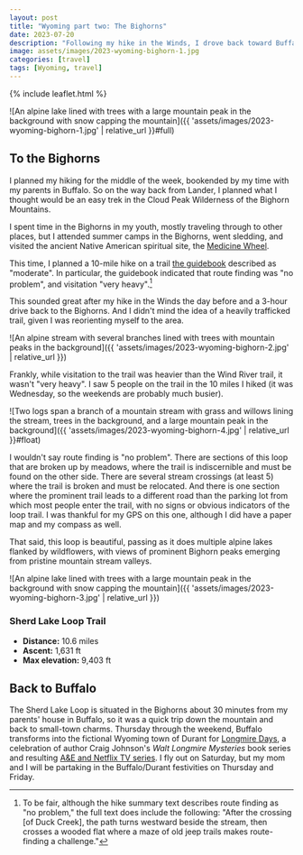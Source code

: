 ```yaml
---
layout: post
title: "Wyoming part two: The Bighorns"
date: 2023-07-20
description: "Following my hike in the Winds, I drove back toward Buffalo, with a stop for a hike in the Cloud Peak Wilderness of the Bighorn Mountains."
image: assets/images/2023-wyoming-bighorn-1.jpg
categories: [travel]
tags: [Wyoming, travel]
---
```


{% include leaflet.html %}

![An alpine lake lined with trees with a large mountain peak in the background with snow capping the mountain]({{ 'assets/images/2023-wyoming-bighorn-1.jpg' | relative_url }}#full)

## To the Bighorns

I planned my hiking for the middle of the week, bookended by my time with my parents in Buffalo. So on the way back from Lander, I planned what I thought would be an easy trek in the Cloud Peak Wilderness of the Bighorn Mountains.

I spent time in the Bighorns in my youth, mostly traveling through to other places, but I attended summer camps in the Bighorns, went sledding, and visited the ancient Native American spiritual site, the [Medicine Wheel](https://www.wyohistory.org/encyclopedia/medicine-wheel).

This time, I planned a 10-mile hike on a trail [the guidebook](https://www.rei.com/product/197756/falconguides-hiking-wyomings-cloud-peak-wilderness) described as "moderate". In particular, the guidebook indicated that route finding was "no problem", and visitation "very heavy".[^1]

[^1]: To be fair, although the hike summary text describes route finding as "no problem," the full text does include the following: "After the crossing [of Duck Creek], the path turns westward beside the stream, then crosses a wooded flat where a maze of old jeep trails makes route-finding a challenge."

This sounded great after my hike in the Winds the day before and a 3-hour drive back to the Bighorns. And I didn't mind the idea of a heavily trafficked trail, given I was reorienting myself to the area. 

![An alpine stream with several branches lined with trees with mountain peaks in the background]({{ 'assets/images/2023-wyoming-bighorn-2.jpg' | relative_url }})

Frankly, while visitation to the trail was heavier than the Wind River trail, it wasn't "very heavy". I saw 5 people on the trail in the 10 miles I hiked (it was Wednesday, so the weekends are probably much busier).

![Two logs span a branch of a mountain stream with grass and willows lining the stream, trees in the background, and a large mountain peak in the background]({{ 'assets/images/2023-wyoming-bighorn-4.jpg' | relative_url }}#float)

I wouldn't say route finding is "no problem". There are sections of this loop that are broken up by meadows, where the trail is indiscernible and must be found on the other side. There are several stream crossings (at least 5) where the trail is broken and must be relocated. And there is one section where the prominent trail leads to a different road than the parking lot from which most people enter the trail, with no signs or obvious indicators of the loop trail. I was thankful for my GPS on this one, although I did have a paper map and my compass as well.

That said, this loop is beautiful, passing as it does multiple alpine lakes flanked by wildflowers, with views of prominent Bighorn peaks emerging from pristine mountain stream valleys.

![An alpine lake lined with trees with a large mountain peak in the background with snow capping the mountain]({{ 'assets/images/2023-wyoming-bighorn-3.jpg' | relative_url }})

### Sherd Lake Loop Trail

- **Distance:** 10.6 miles
- **Ascent:** 1,631 ft
- **Max elevation:** 9,403 ft

 <div class="map" id="map"></div>

<script>
    var map = L.map('map').setView([44.26163, -107.00677], 12)    
    var bighornTrack = {% include data/2023/bighorns-sherd-lake-71923.html %}

        L.tileLayer('https://stamen-tiles.a.ssl.fastly.net/terrain/{z}/{x}/{y}.jpg', {
        attribution: 'Map tiles by Stamen Design, under CC BY 3.0. Data by OpenStreetMap, under ODbL.',
        subdomains: 'abcd',
        maxZoom: 19
        }).addTo(map);

    L.geoJSON(bighornTrack).addTo(map);
</script>


## Back to Buffalo
The Sherd Lake Loop is situated in the Bighorns about 30 minutes from my parents' house in Buffalo, so it was a quick trip down the mountain and back to small-town charms. Thursday through the weekend, Buffalo transforms into the fictional Wyoming town of Durant for [Longmire Days](https://www.longmiredays.com/), a celebration of author Craig Johnson's <cite>Walt Longmire Mysteries</cite> book series and resulting [A&E and Netflix TV series](https://en.wikipedia.org/wiki/Longmire_(TV_series)). I fly out on Saturday, but my mom and I will be partaking in the Buffalo/Durant festivities on Thursday and Friday.
